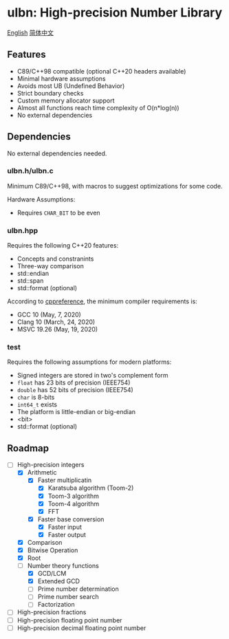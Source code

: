 # ulbn: High-precision Number Library

[English](./README.md) [简体中文](./README_zh_CN.md)

## Features

- C89/C++98 compatible (optional C++20 headers available)
- Minimal hardware assumptions
- Avoids most UB (Undefined Behavior)
- Strict boundary checks
- Custom memory allocator support
- Almost all functions reach time complexity of O(n*log(n))
- No external dependencies

## Dependencies

No external dependencies needed.

### ulbn.h/ulbn.c

Minimum C89/C++98, with macros to suggest optimizations for some code.

Hardware Assumptions:

- Requires `CHAR_BIT` to be even

### ulbn.hpp

Requires the following C++20 features:

- Concepts and constranints
- Three-way comparison
- std::endian
- std::span
- std::format (optional)

According to [cppreference](https://en.cppreference.com/), the minimum compiler requirements is:
- GCC 10 (May, 7, 2020)
- Clang 10 (March, 24, 2020)
- MSVC 19.26 (May, 19, 2020)

### test

Requires the following assumptions for modern platforms:

- Signed integers are stored in two's complement form
- `float` has 23 bits of precision (IEEE754)
- `double` has 52 bits of precision (IEEE754)
- `char` is 8-bits
- `int64_t` exists
- The platform is little-endian or big-endian
- \<bit\>
- std::format (optional)

## Roadmap

- [ ] High-precision integers
  - [x] Arithmetic
    - [x] Faster multiplicatin
      - [x] Karatsuba algorithm (Toom-2)
      - [x] Toom-3 algorithm
      - [x] Toom-4 algorithm
      - [x] FFT
    - [x] Faster base conversion
      - [x] Faster input
      - [x] Faster output
  - [x] Comparison
  - [x] Bitwise Operation
  - [x] Root
  - [ ] Number theory functions
    - [x] GCD/LCM
    - [x] Extended GCD
    - [ ] Prime number determination
    - [ ] Prime number search
    - [ ] Factorization
- [ ] High-precision fractions
- [ ] High-precision floating point number
- [ ] High-precision decimal floating point number